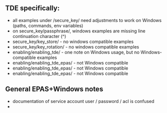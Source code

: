 ## TDE specifically:

- all examples under /secure_key/ need adjustments to work on Windows (paths, commands, env variables)
- on secure_key/passphrase/, windows examples are missing line continuation character (^)
- secure_key/key_store/ - no windows compatible examples
- secure_key/key_rotation/ - no windows compatible examples
- enabling/enabling_tde/ - one note on Windows usage, but no Windows-compatible examples
- enabling/enabling_tde_epas/ - not Windows compatible
- enabling/enabling_tde_epas/ - not Windows compatible
- enabling/enabling_tde_epas/ - not Windows compatible

## General EPAS+Windows notes

- documentation of service account user / password / acl is confused
- 